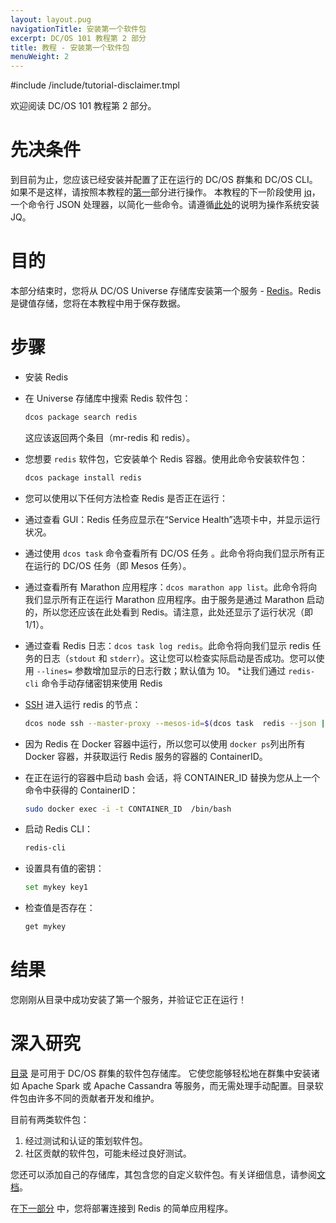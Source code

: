 ```yaml
---
layout: layout.pug
navigationTitle: 安装第一个软件包
excerpt: DC/OS 101 教程第 2 部分
title: 教程 - 安装第一个软件包
menuWeight: 2
---
```



#include /include/tutorial-disclaimer.tmpl

欢迎阅读 DC/OS 101 教程第 2 部分。


# 先决条件
到目前为止，您应该已经安装并配置了正在运行的 DC/OS 群集和 DC/OS CLI。如果不是这样，请按照本教程的[第一](/mesosphere/dcos/cn/1.12/tutorials/dcos-101/cli/)部分进行操作。
本教程的下一阶段使用 [jq](https://stedolan.github.io/jq/)，一个命令行 JSON 处理器，以简化一些命令。请遵循[此处](https://stedolan.github.io/jq/download/)的说明为操作系统安装 JQ。

# 目的
本部分结束时，您将从 DC/OS Universe 存储库安装第一个服务 - [Redis](https://redislabs.com/)。Redis 是键值存储，您将在本教程中用于保存数据。

# 步骤
 * 安装 Redis
 * 在 Universe 存储库中搜索 Redis 软件包：

    ```bash
    dcos package search redis
    ```

   这应该返回两个条目（mr-redis 和 redis）。

 * 您想要 `redis` 软件包，它安装单个 Redis 容器。使用此命令安装软件包：

    ```bash
    dcos package install redis
    ```

 * 您可以使用以下任何方法检查 Redis 是否正在运行：
 * 通过查看 GUI：Redis 任务应显示在“Service Health”选项卡中，并显示运行状况。
 * 通过使用 `dcos task` 命令查看所有 DC/OS 任务 。此命令将向我们显示所有正在运行的 DC/OS 任务（即 Mesos 任务）。
 * 通过查看所有 Marathon 应用程序：`dcos marathon app list`。此命令将向我们显示所有正在运行 Marathon 应用程序。由于服务是通过 Marathon 启动的，所以您还应该在此处看到 Redis。请注意，此处还显示了运行状况（即 1/1）。
 * 通过查看 Redis 日志：`dcos task log redis`。此命令将向我们显示 redis 任务的日志（`stdout` 和 `stderr`）。这让您可以检查实际启动是否成功。您可以使用 `--lines=` 参数增加显示的日志行数；默认值为 10。
 *让我们通过 `redis-cli` 命令手动存储密钥来使用 Redis
 * [SSH](/mesosphere/dcos/cn/1.12/administering-clusters/sshcluster/) 进入运行 redis 的节点：

    ```bash
    dcos node ssh --master-proxy --mesos-id=$(dcos task  redis --json |  jq -r  '.[] | .slave_id')
    ```

 * 因为 Redis 在 Docker 容器中运行，所以您可以使用 `docker ps`列出所有 Docker 容器，并获取运行 Redis 服务的容器的 ContainerID。
 * 在正在运行的容器中启动 bash 会话，将 CONTAINER_ID 替换为您从上一个命令中获得的 ContainerID：

   ```bash
   sudo docker exec -i -t CONTAINER_ID  /bin/bash
   ```

 * 启动 Redis CLI：

    ```bash
    redis-cli
    ```

 * 设置具有值的密钥：

   ```bash
   set mykey key1
   ```

 * 检查值是否存在：

   ```bash
   get mykey
   ```

# 结果
 您刚刚从目录中成功安装了第一个服务，并验证它正在运行！

# 深入研究
 [目录](https://github.com/mesosphere/universe) 是可用于 DC/OS 群集的软件包存储库。
 它使您能够轻松地在群集中安装诸如 Apache Spark 或 Apache Cassandra 等服务，而无需处理手动配置。目录软件包由许多不同的贡献者开发和维护。

 目前有两类软件包：
 1. 经过测试和认证的策划软件包。
 1. 社区贡献的软件包，可能未经过良好测试。

 您还可以添加自己的存储库，其包含您的自定义软件包。有关详细信息，请参阅[文档](/mesosphere/dcos/cn/1.12/administering-clusters/repo/)。

在[下一部分](/mesosphere/dcos/cn/1.12/tutorials/dcos-101/app1/) 中，您将部署连接到 Redis 的简单应用程序。